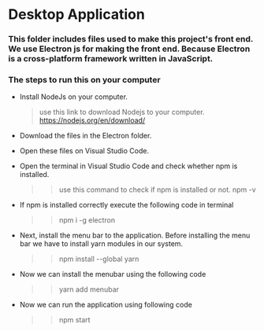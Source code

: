 # Desktop Application

### This folder includes files used to make this project's front end. We use Electron js for making the front end. Because Electron is a cross-platform framework written in JavaScript.

### The steps to run this on your computer

* Install NodeJs on your computer.
  > use this link to download Nodejs to your computer.
  > https://nodejs.org/en/download/
* Download the files in the Electron folder. 
* Open these files on Visual Studio Code.
* Open the terminal in Visual Studio Code and check whether npm is installed.
  >> use this command to check if npm is installed or not.
  >> npm -v
* If npm is installed correctly execute the following code in terminal
  >> npm i -g electron
* Next, install the menu bar to the application. Before installing the menu bar we have to install yarn modules in our system.
  >> npm install --global yarn
* Now we can install the menubar using the following code
  >> yarn add menubar

* Now we can run the application using following code
  >> npm start


